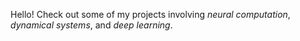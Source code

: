 Hello! Check out some of my projects involving *neural computation*, *dynamical systems*, and *deep learning*.
